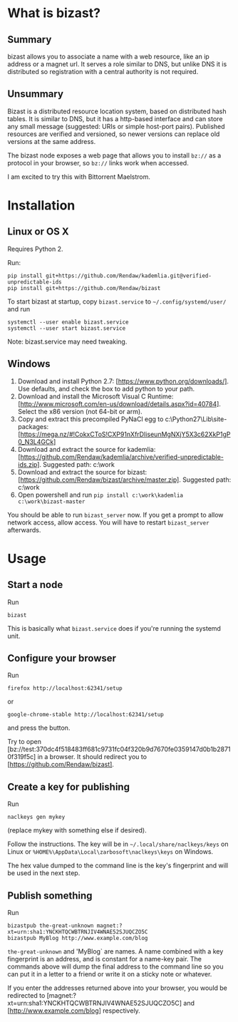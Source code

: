 # What is bizast?

## Summary

bizast allows you to associate a name with a web resource, like an ip address or a magnet url.  It serves a role similar to DNS, but unlike DNS it is distributed so registration with a central authority is not required.

## Unsummary

Bizast is a distributed resource location system, based on distributed hash tables.  It is similar to DNS, but it has a http-based interface and can store any small message (suggested: URIs or simple host-port pairs).  Published resources are verified and versioned, so newer versions can replace old versions at the same address.

The bizast node exposes a web page that allows you to install `bz://` as a protocol in your browser, so `bz://` links work when accessed.

I am excited to try this with Bittorrent Maelstrom.

# Installation

## Linux or OS X

Requires Python 2.

Run:
```
pip install git+https://github.com/Rendaw/kademlia.git@verified-unpredictable-ids
pip install git+https://github.com/Rendaw/bizast
```

To start bizast at startup, copy `bizast.service` to `~/.config/systemd/user/` and run
```
systemctl --user enable bizast.service
systemctl --user start bizast.service
```

Note: bizast.service may need tweaking.

## Windows

1. Download and install Python 2.7: [https://www.python.org/downloads/].  Use defaults, and check the box to add python to your path.
2. Download and install the Microsoft Visual C Runtime: [http://www.microsoft.com/en-us/download/details.aspx?id=40784].  Select the x86 version (not 64-bit or arm).
3. Copy and extract this precompiled PyNaCl egg to c:\Python27\Lib\site-packages: [https://mega.nz/#!CokxCToS!CXP91nXfrDIiseunMgNXjY5X3c62XkP1gP0_N3L4GCk]
3. Download and extract the source for kademlia: [https://github.com/Rendaw/kademlia/archive/verified-unpredictable-ids.zip].  Suggested path: c:\work
4. Download and extract the source for bizast: [https://github.com/Rendaw/bizast/archive/master.zip].  Suggested path: c:\work
5. Open powershell and run `pip install c:\work\kademlia c:\work\bizast-master`

You should be able to run `bizast_server` now.  If you get a prompt to allow network access, allow access.  You will have to restart `bizast_server` afterwards.

# Usage

## Start a node

Run

```
bizast
```

This is basically what `bizast.service` does if you're running the systemd unit.

## Configure your browser

Run

```
firefox http://localhost:62341/setup
```

or

```
google-chrome-stable http://localhost:62341/setup
```

and press the button.

Try to open [bz://test:370dc4f518483ff681c9731fc04f320b9d7670fe0359147d0b1b28710f319f5c] in a browser.  It should redirect you to [https://github.com/Rendaw/bizast].

## Create a key for publishing

Run

```
naclkeys gen mykey
```

(replace mykey with something else if desired).

Follow the instructions.  The key will be in `~/.local/share/naclkeys/keys` on Linux or `%HOME%\AppData\Local\zarbosoft\naclkeys\keys` on Windows.

The hex value dumped to the command line is the key's fingerprint and will be used in the next step.

## Publish something

Run

```
bizastpub the-great-unknown magnet:?xt=urn:sha1:YNCKHTQCWBTRNJIV4WNAE52SJUQCZO5C
bizastpub MyBlog http://www.example.com/blog
```

`the-great-unknown` and 'MyBlog` are names.  A name combined with a key fingerprint is an address, and is constant for a name-key pair.  The commands above will dump the final address to the command line so you can put it in a letter to a friend or write it on a sticky note or whatever.

If you enter the addresses returned above into your browser, you would be redirected to [magnet:?xt=urn:sha1:YNCKHTQCWBTRNJIV4WNAE52SJUQCZO5C] and [http://www.example.com/blog] respectively.
